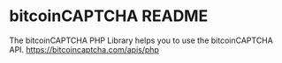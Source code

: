 bitcoinCAPTCHA README
================

The bitcoinCAPTCHA PHP Library helps you to use the bitcoinCAPTCHA API.
	https://bitcoincaptcha.com/apis/php